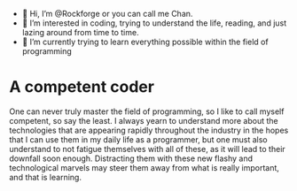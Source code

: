 - 👋 Hi, I’m @Rockforge or you can call me Chan.
- 👀 I’m interested in coding, trying to understand the life, reading, and just lazing around from time to time.
- 🌱 I’m currently trying to learn everything possible within the field of programming

# A competent coder
One can never truly master the field of programming, so I like to call myself competent, so say the least. I always yearn to understand more about the technologies that are appearing rapidly throughout the industry in the hopes that I can use them in my daily life as a programmer, but one must also understand to not fatigue themselves with all of these, as it will lead to their downfall soon enough. Distracting them with these new flashy and technological marvels may steer them away from what is really important, and that is learning.
    
<!---
Rockforge/Rockforge is a ✨ special ✨ repository because its `README.md` (this file) appears on your GitHub profile.
You can click the Preview link to take a look at your changes.
--->
